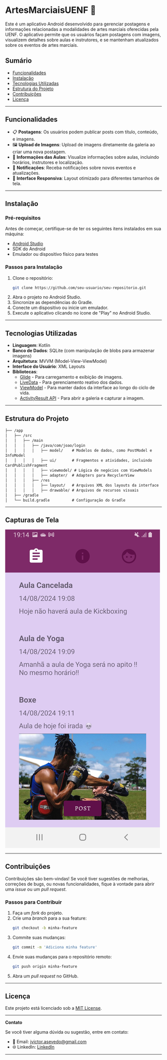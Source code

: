 # **ArtesMarciaisUENF** 🥋

Este é um aplicativo Android desenvolvido para gerenciar postagens e informações relacionadas a modalidades de artes marciais oferecidas pela UENF. O aplicativo permite que os usuários façam postagens com imagens, visualizem detalhes sobre aulas e instrutores, e se mantenham atualizados sobre os eventos de artes marciais.

## **Sumário**
- [Funcionalidades](#funcionalidades)
- [Instalação](#instalação)
- [Tecnologias Utilizadas](#tecnologias-utilizadas)
- [Estrutura do Projeto](#estrutura-do-projeto)
- [Contribuições](#contribuições)
- [Licença](#licença)

---

## **Funcionalidades**

- 📋 **Postagens**: Os usuários podem publicar posts com título, conteúdo, e imagens.
- 🖼️ **Upload de Imagens**: Upload de imagens diretamente da galeria ao criar uma nova postagem.
- 🥊 **Informações das Aulas**: Visualize informações sobre aulas, incluindo horários, instrutores e localização.
- 🔔 **Notificações**: Receba notificações sobre novos eventos e atualizações.
- 📱 **Interface Responsiva**: Layout otimizado para diferentes tamanhos de tela.

---

## **Instalação**

### **Pré-requisitos**
Antes de começar, certifique-se de ter os seguintes itens instalados em sua máquina:

- [Android Studio](https://developer.android.com/studio)
- SDK do Android
- Emulador ou dispositivo físico para testes

### **Passos para Instalação**

1. Clone o repositório:
   ```bash
   git clone https://github.com/seu-usuario/seu-repositorio.git
   ```
2. Abra o projeto no Android Studio.
3. Sincronize as dependências do Gradle.
4. Conecte um dispositivo ou inicie um emulador.
5. Execute o aplicativo clicando no ícone de "Play" no Android Studio.

---

## **Tecnologias Utilizadas**

- **Linguagem**: Kotlin
- **Banco de Dados**: SQLite (com manipulação de blobs para armazenar imagens)
- **Arquitetura**: MVVM (Model-View-ViewModel)
- **Interface do Usuário**: XML Layouts
- **Bibliotecas**:
  - [Glide](https://github.com/bumptech/glide) - Para carregamento e exibição de imagens.
  - [LiveData](https://developer.android.com/topic/libraries/architecture/livedata) - Para gerenciamento reativo dos dados.
  - [ViewModel](https://developer.android.com/topic/libraries/architecture/viewmodel) - Para manter dados da interface ao longo do ciclo de vida.
  - [ActivityResult API](https://developer.android.com/training/basics/intents/result) - Para abrir a galeria e capturar a imagem.

---

## **Estrutura do Projeto**

```
├── /app
│   ├── /src
│   │   ├── /main
│   │   │   ├── /java/com/joao/login
│   │   │   │   ├── model/    # Modelos de dados, como PostModel e InfoModel
│   │   │   │   ├── ui/       # Fragmentos e atividades, incluindo CardPublishFragment
│   │   │   │   ├── viewmodel/ # Lógica de negócios com ViewModels
│   │   │   │   ├── adapter/  # Adapters para RecyclerView
│   │   │   ├── /res
│   │   │   │   ├── layout/   # Arquivos XML dos layouts da interface
│   │   │   │   ├── drawable/ # Arquivos de recursos visuais
│   ├── /gradle
│   └── build.gradle          # Configuração do Gradle
```

---

## **Capturas de Tela**

![Tela Principal](./Feed.jpg)


---

## **Contribuições**

Contribuições são bem-vindas! Se você tiver sugestões de melhorias, correções de bugs, ou novas funcionalidades, fique à vontade para abrir uma _issue_ ou um _pull request_.

### **Passos para Contribuir**

1. Faça um _fork_ do projeto.
2. Crie uma _branch_ para a sua feature:
   ```bash
   git checkout -b minha-feature
   ```
3. Commite suas mudanças:
   ```bash
   git commit -m 'Adiciona minha feature'
   ```
4. Envie suas mudanças para o repositório remoto:
   ```bash
   git push origin minha-feature
   ```
5. Abra um _pull request_ no GitHub.

---

## **Licença**

Este projeto está licenciado sob a [MIT License](LICENSE).

---

**Contato**

Se você tiver alguma dúvida ou sugestão, entre em contato:

- 📧 Email: jvictor.asevedo@gmail.com
- 🌐 LinkedIn: [LinkedIn](https://linkedin.com/in/joaov-10)

---
